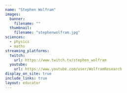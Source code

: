 ```yaml
---
name: "Stephen Wolfram"
images:
  banner:
    filename: ""
  thumbnail:
    filename: "stephenwolfram.jpg"
sciences:
  - physics
  - maths
streaming_platforms:
  twitch:
    url: https://www.twitch.tv/stephen_wolfram
  youtube:
    url: https://www.youtube.com/user/WolframResearch
display_on_site: true
include_links: true
layout: educator
---
```

